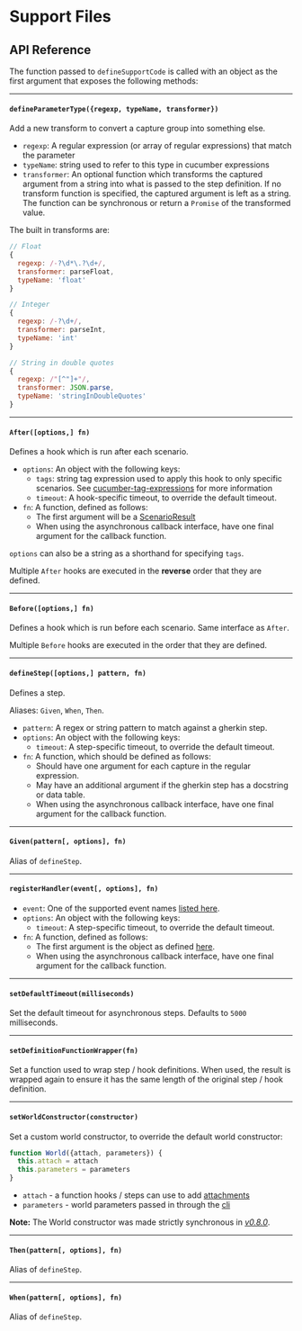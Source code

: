 # Support Files

## API Reference

The function passed to `defineSupportCode` is called with an object as the first argument that exposes the following methods:

---

#### `defineParameterType({regexp, typeName, transformer})`

Add a new transform to convert a capture group into something else.

* `regexp`: A regular expression (or array of regular expressions) that match the parameter
* `typeName`: string used to refer to this type in cucumber expressions
* `transformer`: An optional function which transforms the captured argument from a string into what is passed to the step definition.
  If no transform function is specified, the captured argument is left as a string.
  The function can be synchronous or return a `Promise` of the transformed value.

The built in transforms are:

```javascript
// Float
{
  regexp: /-?\d*\.?\d+/,
  transformer: parseFloat,
  typeName: 'float'
}

// Integer
{
  regexp: /-?\d+/,
  transformer: parseInt,
  typeName: 'int'
}

// String in double quotes
{
  regexp: /"[^"]+"/,
  transformer: JSON.parse,
  typeName: 'stringInDoubleQuotes'
}
```

---

#### `After([options,] fn)`

Defines a hook which is run after each scenario.

* `options`: An object with the following keys:
  * `tags`: string tag expression used to apply this hook to only specific scenarios. See [cucumber-tag-expressions](https://docs.cucumber.io/tag-expressions/) for more information
  * `timeout`: A hook-specific timeout, to override the default timeout.
* `fn`: A function, defined as follows:
  * The first argument will be a [ScenarioResult](/src/models/scenario_result.js)
  * When using the asynchronous callback interface, have one final argument for the callback function.

`options` can also be a string as a shorthand for specifying `tags`.

Multiple `After` hooks are executed in the **reverse** order that they are defined.

---

#### `Before([options,] fn)`

Defines a hook which is run before each scenario. Same interface as `After`.

Multiple `Before` hooks are executed in the order that they are defined.

---

#### `defineStep([options,] pattern, fn)`

Defines a step.

Aliases: `Given`, `When`, `Then`.

* `pattern`: A regex or string pattern to match against a gherkin step.
* `options`: An object with the following keys:
  - `timeout`: A step-specific timeout, to override the default timeout.
* `fn`: A function, which should be defined as follows:
  - Should have one argument for each capture in the regular expression.
  - May have an additional argument if the gherkin step has a docstring or data table.
  - When using the asynchronous callback interface, have one final argument for the callback function.

---

#### `Given(pattern[, options], fn)`

Alias of `defineStep`.

---

#### `registerHandler(event[, options], fn)`

* `event`: One of the supported event names [listed here](./event_handlers.md).
* `options`: An object with the following keys:
  - `timeout`: A step-specific timeout, to override the default timeout.
* `fn`: A function, defined as follows:
  - The first argument is the object as defined [here](./event_handlers.md).
  - When using the asynchronous callback interface, have one final argument for the callback function.

---

#### `setDefaultTimeout(milliseconds)`

Set the default timeout for asynchronous steps. Defaults to `5000` milliseconds.

---

#### `setDefinitionFunctionWrapper(fn)`

Set a function used to wrap step / hook definitions. When used, the result is wrapped again to ensure it has the same length of the original step / hook definition.

---

#### `setWorldConstructor(constructor)`

Set a custom world constructor, to override the default world constructor:

```javascript
function World({attach, parameters}) {
  this.attach = attach
  this.parameters = parameters
}
```

* `attach` - a function hooks / steps can use to add [attachments](./attachments.md)
* `parameters` - world parameters passed in through the [cli](../cli.md#world-parameters)

**Note:** The World constructor was made strictly synchronous in *[v0.8.0](https://github.com/cucumber/cucumber-js/releases/tag/v0.8.0)*.

---

#### `Then(pattern[, options], fn)`

Alias of `defineStep`.

---

#### `When(pattern[, options], fn)`

Alias of `defineStep`.
